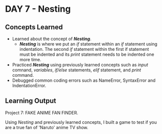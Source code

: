 # DAY 7 - Nesting

## Concepts Learned
- Learned about the concept of ***Nesting***.
    - ***Nesting*** is where we put an _if_ statement within an _if_ statement using indentation. The second _if_ statement within the first if statement must be indented and its _print_ statement needs to be indented one more time.
- Practiced ***Nesting*** using previously learned concepts such as _input_ comnand, _variables_, _if/else_ statements, _elif_ statement, and _print_ command.
- Debugged common coding errors such as NameError, SyntaxError and IndentationError.

## Learning Output

Project 7: FAKE ANIME FAN FINDER.

Using _Nesting_ and previously learned concepts, I built a game to test if you are a true fan of 'Naruto' anime TV show.
